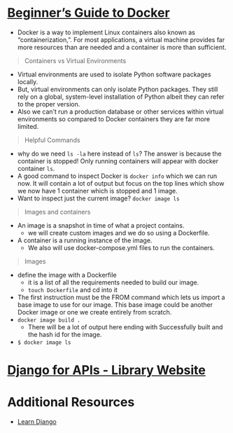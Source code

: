 # [Beginner’s Guide to Docker](https://wsvincent.com/beginners-guide-to-docker/)
- Docker is a way to implement Linux containers also known as “containerization,”. For most applications, a virtual machine provides far more resources than are needed and a container is more than sufficient.

> Containers vs Virtual Environments
- Virtual environments are used to isolate Python software packages locally. 
- But, virtual environments can only isolate Python packages. They still rely on a global, system-level installation of Python albeit they can refer to the proper version.
- Also we can’t run a production database or other services within virtual environments so compared to Docker containers they are far more limited.

> Helpful Commands
- why do we need `ls -la` here instead of `ls`? The answer is because the container is stopped! Only running containers will appear with docker container `ls`.
- A good command to inspect Docker is `docker info` which we can run now. It will contain a lot of output but focus on the top lines which show we now have 1 container which is stopped and 1 image.
- Want to inspect just the current image? `docker image ls`

> Images and containers
- An image is a snapshot in time of what a project contains. 
  - we will create custom images and we do so using a Dockerfile. 
- A container is a running instance of the image.
  - We also will use docker-compose.yml files to run the containers.

>Images
- define the image with a Dockerfile
  - it is a list of all the requirements needed to build our image.
  - `touch Dockerfile` and cd into it
- The first instruction must be the FROM command which lets us import a base image to use for our image. This base image could be another Docker image or one we create entirely from scratch.
- `docker image build .`
  - There will be a lot of output here ending with Successfully built and the hash id for the image.
- `$ docker image ls`

# [Django for APIs - Library Website](https://djangoforapis.com/library-website-and-api/)




# Additional Resources
- [Learn Django](https://learndjango.com/) 